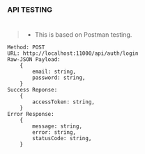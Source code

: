 ### API TESTING
#
> - This is based on Postman testing.

```plaintext
Method: POST
URL: http://localhost:11000/api/auth/login
Raw-JSON Payload:
    {
        email: string,
        password: string,
    }
Success Reponse:
    {
        accessToken: string,
    }
Error Response:
    {
        message: string,
        error: string,
        statusCode: string,
    }
```
